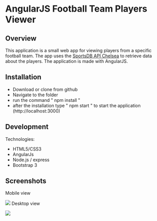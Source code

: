 # AngularJS Football Team Players Viewer

## Overview

This application is a small web app for viewing players from a specific football team. The app uses the [SportsDB API Chelsea](http://www.thesportsdb.com/api/v1/json/1/searchplayers.php?t=Chelsea )
 to retrieve data about the players.
 The application is made with AngularJS.

## Installation

 - Download or clone from github
 - Navigate to the folder
 - run the command " npm install "
 - after the installation type " npm start " to start the application
 (http://localhost:3000)

## Development
Technologies:

- HTML5/CSS3
- AngularJs 
- Node.js / express
- Bootstrap 3

## Screenshots
Mobile view

![](https://user-images.githubusercontent.com/3619970/74102758-4c21bb00-4b4f-11ea-9d46-bb1948c69d8a.jpg)
Desktop view

![](https://user-images.githubusercontent.com/3619970/74102768-665b9900-4b4f-11ea-8066-c99f2e1fdada.PNG)



